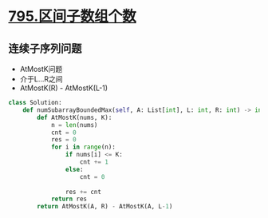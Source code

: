 # [795.区间子数组个数](https://leetcode-cn.com/problems/number-of-subarrays-with-bounded-maximum/)

## 连续子序列问题

+ AtMostK问题
+ 介于L...R之间
+ AtMostK(R) - AtMostK(L-1)

``` python
class Solution:
    def numSubarrayBoundedMax(self, A: List[int], L: int, R: int) -> int:
        def AtMostK(nums, K):
            n = len(nums)
            cnt = 0
            res = 0
            for i in range(n):
                if nums[i] <= K:
                    cnt += 1
                else:
                    cnt = 0
                
                res += cnt
            return res
        return AtMostK(A, R) - AtMostK(A, L-1)
```